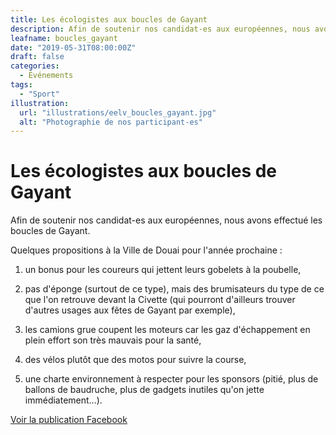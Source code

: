 ```yaml
---
title: Les écologistes aux boucles de Gayant
description: Afin de soutenir nos candidat-es aux européennes, nous avons effectué les boucles de Gayant.
leafname: boucles_gayant
date: "2019-05-31T08:00:00Z"
draft: false
categories:
  - Événements
tags:
  - "Sport"
illustration:
  url: "illustrations/eelv_boucles_gayant.jpg"
  alt: "Photographie de nos participant-es"
---
```


# Les écologistes aux boucles de Gayant

Afin de soutenir nos candidat-es aux européennes, nous avons effectué les boucles de Gayant.

Quelques propositions à la Ville de Douai pour l'année prochaine :

1.  un bonus pour les coureurs qui jettent leurs gobelets à la poubelle,

2.  pas d'éponge (surtout de ce type), mais des brumisateurs du type de ce que l'on retrouve devant la Civette (qui pourront d'ailleurs trouver d'autres usages aux fêtes de Gayant par exemple),

3.  les camions grue coupent les moteurs car les gaz d'échappement en plein effort son très mauvais pour la santé,

4.  des vélos plutôt que des motos pour suivre la course,

5.  une charte environnement à respecter pour les sponsors (pitié, plus de ballons de baudruche, plus de gadgets inutiles qu'on jette immédiatement...).

[Voir la publication Facebook](https://www.facebook.com/eelvdouai/posts/1042086822846342)